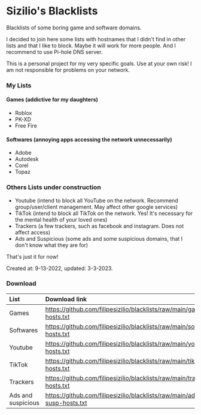 # Sizilio's Blacklists
Blacklists of some boring game and software domains.

I decided to join here some lists with hostnames that I didn't find in other lists and that I like to block.
Maybe it will work for more people. And I recommend to use Pi-hole DNS server.

This is a personal project for my very specific goals. Use at your own risk! I am not responsible for problems on your network.

### My Lists 
#### Games (addictive for my daughters)
  - Roblox
  - PK-XD
  - Free Fire

#### Softwares (annoying apps accessing the network unnecessarily)
  - Adobe
  - Autodesk
  - Corel
  - Topaz

### Others Lists under construction
- Youtube (intend to block all YouTube on the network. Recommend group/user/client management. May affect other google services)
- TikTok (intend to block all TikTok on the network. Yes! It's necessary for the mental health of your loved ones)
- Trackers (a few trackers, such as facebook and instagram. Does not affect access)
- Ads and Suspicious (some ads and some suspicious domains, that I don't know what they are for)

That's just it for now!

Created at: 9-13-2022, updated: 3-3-2023.


### Download
| List       | Download link                                                            |
| :----------| :----------------------------------------------------------------------- |
| Games      | https://github.com/filipesizilio/blacklists/raw/main/game-hosts.txt      |
| Softwares  | https://github.com/filipesizilio/blacklists/raw/main/software-hosts.txt  |
| Youtube    | https://github.com/filipesizilio/blacklists/raw/main/youtube-hosts.txt   |
| TikTok     | https://github.com/filipesizilio/blacklists/raw/main/tiktok-hosts.txt    |
| Trackers   | https://github.com/filipesizilio/blacklists/raw/main/trackers-hosts.txt  |
| Ads and suspicious   | https://github.com/filipesizilio/blacklists/raw/main/ads-susp-hosts.txt  |
